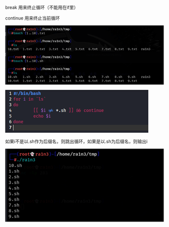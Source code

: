 break  用来终止循环（不能用在if里）

continue  用来终止当前循环

![image-20250310082804103](./assets/image-20250310082804103.png)

![image-20250310082805502](./assets/image-20250310082805502.png)

如果i不是以.sh作为后缀名，则跳出循环，如果是以.sh为后缀名，则输出i

![image-20250310082809525](./assets/image-20250310082809525.png)